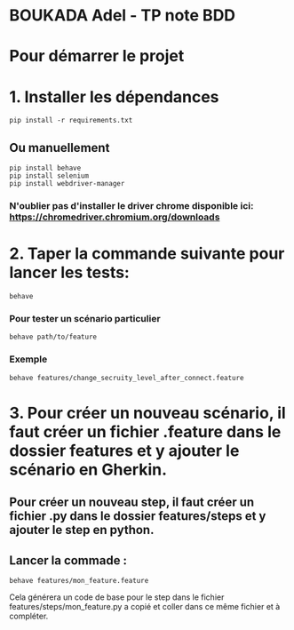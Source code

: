 # BOUKADA Adel - TP note BDD
# Pour démarrer le projet
# 1. Installer les dépendances
```
pip install -r requirements.txt
```
## Ou manuellement
    pip install behave
    pip install selenium
    pip install webdriver-manager

### N'oublier pas d'installer le driver chrome disponible ici: https://chromedriver.chromium.org/downloads
# 2. Taper la commande suivante pour lancer les tests:
```
behave
```

### Pour tester un scénario particulier 
```
behave path/to/feature
```
### Exemple
```
behave features/change_secruity_level_after_connect.feature
```

# 3. Pour créer un nouveau scénario, il faut créer un fichier .feature dans le dossier features et y ajouter le scénario en Gherkin.

## Pour créer un nouveau step, il faut créer un fichier .py dans le dossier features/steps et y ajouter le step en python.
## Lancer la commade :
```
behave features/mon_feature.feature
```
Cela générera un code de base pour le step dans le fichier features/steps/mon_feature.py a copié et coller dans ce même fichier et à compléter.